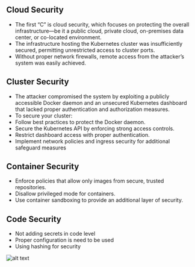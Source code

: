 ## Cloud Security
* The first “C” is cloud security, which focuses on protecting the overall infrastructure—be it a public cloud, private cloud, on-premises data center, or co-located environment.
* The infrastructure hosting the Kubernetes cluster was insufficiently secured, permitting unrestricted access to cluster ports. 
* Without proper network firewalls, remote access from the attacker’s system was easily achieved.

## Cluster Security
* The attacker compromised the system by exploiting a publicly accessible Docker daemon and an unsecured Kubernetes dashboard that lacked proper authentication and authorization measures.
* To secure your cluster:
* Follow best practices to protect the Docker daemon.
* Secure the Kubernetes API by enforcing strong access controls.
* Restrict dashboard access with proper authentication.
* Implement network policies and ingress security for additional safeguard measures

## Container Security
* Enforce policies that allow only images from secure, trusted repositories.
* Disallow privileged mode for containers.
* Use container sandboxing to provide an additional layer of security.

## Code Security
* Not adding secrets in code level
* Proper configuration is need to be used
* Using hashing for security

![alt text](image.png)